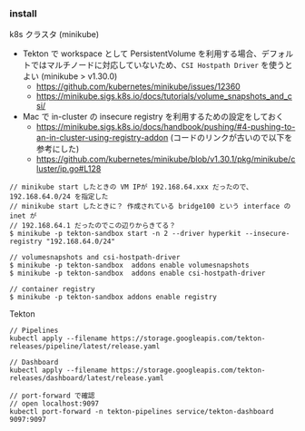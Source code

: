 ### install

k8s クラスタ (minikube)

* Tekton で workspace として PersistentVolume を利用する場合、デフォルトではマルチノードに対応していないため、`CSI Hostpath Driver` を使うとよい (minikube > v1.30.0)
  * https://github.com/kubernetes/minikube/issues/12360
  * https://minikube.sigs.k8s.io/docs/tutorials/volume_snapshots_and_csi/
* Mac で in-cluster の insecure registry を利用するための設定をしておく
  * https://minikube.sigs.k8s.io/docs/handbook/pushing/#4-pushing-to-an-in-cluster-using-registry-addon (コードのリンクが古いので以下を参考にした)
  * https://github.com/kubernetes/minikube/blob/v1.30.1/pkg/minikube/cluster/ip.go#L128

```
// minikube start したときの VM IPが 192.168.64.xxx だったので、192.168.64.0/24 を指定した
// minikube start したときに？ 作成されている bridge100 という interface の inet が
// 192.168.64.1 だったのでこの辺りからきてる？
$ minikube -p tekton-sandbox start -n 2 --driver hyperkit --insecure-registry "192.168.64.0/24"

// volumesnapshots and csi-hostpath-driver
$ minikube -p tekton-sandbox  addons enable volumesnapshots
$ minikube -p tekton-sandbox  addons enable csi-hostpath-driver

// container registry
$ minikube -p tekton-sandbox addons enable registry
```

Tekton
```
// Pipelines
kubectl apply --filename https://storage.googleapis.com/tekton-releases/pipeline/latest/release.yaml

// Dashboard
kubectl apply --filename https://storage.googleapis.com/tekton-releases/dashboard/latest/release.yaml

// port-forward で確認
// open localhost:9097
kubectl port-forward -n tekton-pipelines service/tekton-dashboard 9097:9097
```
